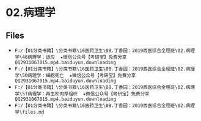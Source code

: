 # 02.病理学

## Files

- `F:/【01分类书籍】\分类书籍\16医药卫生\08.丁香园：2019西医综合全程班\02.病理学\48病理学：适应  ★微信公众号【考研宝】免费分享QQ2931067015.mp4.baiduyun.downloading`
- `F:/【01分类书籍】\分类书籍\16医药卫生\08.丁香园：2019西医综合全程班\02.病理学\50病理学：细胞死亡  ★微信公众号【考研宝】免费分享QQ2931067015.mp4.baiduyun.downloading`
- `F:/【01分类书籍】\分类书籍\16医药卫生\08.丁香园：2019西医综合全程班\02.病理学\51病理学：再生和肉芽组织  ★微信公众号【考研宝】免费分享QQ2931067015.mp4.baiduyun.downloading`
- `F:/【01分类书籍】\分类书籍\16医药卫生\08.丁香园：2019西医综合全程班\02.病理学\files.md`
